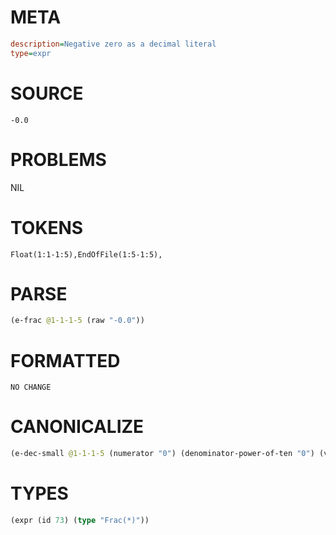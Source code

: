 # META
~~~ini
description=Negative zero as a decimal literal
type=expr
~~~
# SOURCE
~~~roc
-0.0
~~~
# PROBLEMS
NIL
# TOKENS
~~~zig
Float(1:1-1:5),EndOfFile(1:5-1:5),
~~~
# PARSE
~~~clojure
(e-frac @1-1-1-5 (raw "-0.0"))
~~~
# FORMATTED
~~~roc
NO CHANGE
~~~
# CANONICALIZE
~~~clojure
(e-dec-small @1-1-1-5 (numerator "0") (denominator-power-of-ten "0") (value "0.0") (id 73))
~~~
# TYPES
~~~clojure
(expr (id 73) (type "Frac(*)"))
~~~